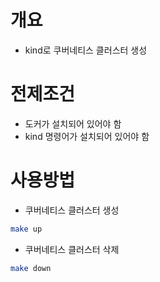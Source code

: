 # 개요
* kind로 쿠버네티스 클러스터 생성

# 전제조건
* 도커가 설치되어 있어야 함
* kind 명령어가 설치되어 있어야 함

# 사용방법
* 쿠버네티스 클러스터 생성
```bash
make up
```

* 쿠버네티스 클러스터 삭제
```bash
make down
```